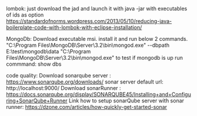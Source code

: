 lombok:
just download the jad and launch it with java -jar with executables of ids as option
https://standardofnorms.wordpress.com/2013/05/10/reducing-java-boilerplate-code-with-lombok-with-eclipse-installation/


MongoDb:
Download executable msi. install it and run below 2 commands.
"C:\Program Files\MongoDB\Server\3.2\bin\mongod.exe" --dbpath E:\test\mongodb\data
"C:\Program Files\MongoDB\Server\3.2\bin\mongod.exe"
to test if mongodb is up run commmand: show dbs

code quality:
Download sonarqube server : https://www.sonarqube.org/downloads/
sonar server default url: http://localhost:9000/
Download sonarRunner : https://docs.sonarqube.org/display/SONARQUBE45/Installing+and+Configuring+SonarQube+Runner
Link how to setup sonarQube server with sonar runner: https://dzone.com/articles/how-quickly-get-started-sonar
